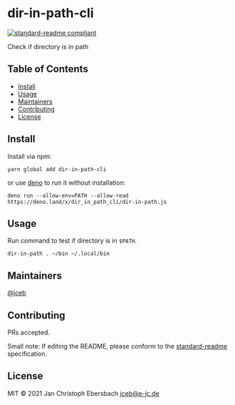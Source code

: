 # dir-in-path-cli

[![standard-readme compliant](https://img.shields.io/badge/standard--readme-OK-green.svg?style=flat-square)](https://github.com/RichardLitt/standard-readme)

Check if directory is in path

## Table of Contents

- [Install](#install)
- [Usage](#usage)
- [Maintainers](#maintainers)
- [Contributing](#contributing)
- [License](#license)

## Install

Install via npm:

```
yarn global add dir-in-path-cli
```

or use [deno](https://deno.land) to run it without installation:

```
deno run --allow-env=PATH --allow-read https://deno.land/x/dir_in_path_cli/dir-in-path.js
```

## Usage

Run command to test if directory is in `$PATH`.

```
dir-in-path . ~/bin ~/.local/bin
```

## Maintainers

[@jceb](https://github.com/jceb)

## Contributing

PRs accepted.

Small note: If editing the README, please conform to the [standard-readme](https://github.com/RichardLitt/standard-readme) specification.

## License

MIT © 2021 Jan Christoph Ebersbach <jceb@e-jc.de>
